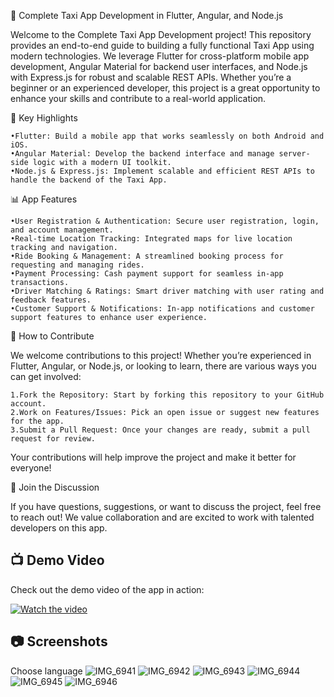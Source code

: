 🚖 Complete Taxi App Development in Flutter, Angular, and Node.js

Welcome to the Complete Taxi App Development project! This repository provides an end-to-end guide to building a fully functional Taxi App using modern technologies. We leverage Flutter for cross-platform mobile app development, Angular Material for backend user interfaces, and Node.js with Express.js for robust and scalable REST APIs. Whether you’re a beginner or an experienced developer, this project is a great opportunity to enhance your skills and contribute to a real-world application.

🌟 Key Highlights

	•Flutter: Build a mobile app that works seamlessly on both Android and iOS.
	•Angular Material: Develop the backend interface and manage server-side logic with a modern UI toolkit.
	•Node.js & Express.js: Implement scalable and efficient REST APIs to handle the backend of the Taxi App.

📊 App Features

	•User Registration & Authentication: Secure user registration, login, and account management.
	•Real-time Location Tracking: Integrated maps for live location tracking and navigation.
	•Ride Booking & Management: A streamlined booking process for requesting and managing rides.
	•Payment Processing: Cash payment support for seamless in-app transactions.
	•Driver Matching & Ratings: Smart driver matching with user rating and feedback features.
	•Customer Support & Notifications: In-app notifications and customer support features to enhance user experience.

🚀 How to Contribute

We welcome contributions to this project! Whether you’re experienced in Flutter, Angular, or Node.js, or looking to learn, there are various ways you can get involved:

	1.Fork the Repository: Start by forking this repository to your GitHub account.
	2.Work on Features/Issues: Pick an open issue or suggest new features for the app.
	3.Submit a Pull Request: Once your changes are ready, submit a pull request for review.

Your contributions will help improve the project and make it better for everyone!

🙌 Join the Discussion

If you have questions, suggestions, or want to discuss the project, feel free to reach out! We value collaboration and are excited to work with talented developers on this app.

## 📺 Demo Video

Check out the demo video of the app in action:

[![Watch the video](https://img.youtube.com/vi/LkzQVjdqOOE/maxresdefault.jpg)](https://www.youtube.com/watch?v=LkzQVjdqOOE)


## 📷 Screenshots
Choose language
![IMG_6941](https://github.com/user-attachments/assets/b8e1f250-e4f1-4e87-b5c8-a952b5de3123)
![IMG_6942](https://github.com/user-attachments/assets/9ae9a8dc-a92c-4f9f-8f0b-d99acd79cb21)
![IMG_6943](https://github.com/user-attachments/assets/8c7b9f4e-b318-4e55-8dbf-afd4a5ba77f8)
![IMG_6944](https://github.com/user-attachments/assets/4bc323ee-b0bb-4064-af76-66d9c4d70632)
![IMG_6945](https://github.com/user-attachments/assets/b2508646-f147-4575-b6f7-3fbd6c2760bd)
![IMG_6946](https://github.com/user-attachments/assets/a917db69-de54-402e-815a-f27967b3f15e)


